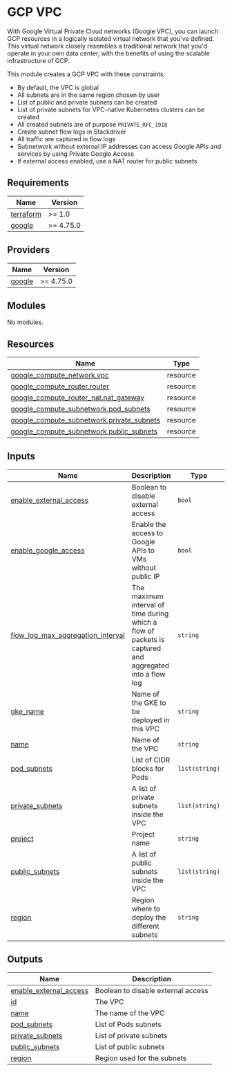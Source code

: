 # GCP VPC

With Google Virtual Private Cloud networks (Google VPC), you can launch GCP resources in a logically isolated virtual network that
you've defined. This virtual network closely resembles a traditional network that you'd operate in your own data center,
with the benefits of using the scalable infrastructure of GCP.

This module creates a GCP VPC with these constraints:

* By default, the VPC is global
* All subnets are in the same region chosen by user
* List of public and private subnets can be created
* List of private subnets for VPC-native Kubernetes clusters can be created
* All created subnets are of purpose `PRIVATE_RFC_1918`
* Create subnet flow logs in Stackdriver
* All traffic are captured in flow logs
* Subnetwork without external IP addresses can access Google APIs and services by using Private Google Access
* If external access enabled, use a NAT router for public subnets

<!-- BEGIN_TF_DOCS -->
## Requirements

| Name | Version |
|------|---------|
| <a name="requirement_terraform"></a> [terraform](#requirement\_terraform) | >= 1.0 |
| <a name="requirement_google"></a> [google](#requirement\_google) | >= 4.75.0 |

## Providers

| Name | Version |
|------|---------|
| <a name="provider_google"></a> [google](#provider\_google) | >= 4.75.0 |

## Modules

No modules.

## Resources

| Name | Type |
|------|------|
| [google_compute_network.vpc](https://registry.terraform.io/providers/hashicorp/google/latest/docs/resources/compute_network) | resource |
| [google_compute_router.router](https://registry.terraform.io/providers/hashicorp/google/latest/docs/resources/compute_router) | resource |
| [google_compute_router_nat.nat_gateway](https://registry.terraform.io/providers/hashicorp/google/latest/docs/resources/compute_router_nat) | resource |
| [google_compute_subnetwork.pod_subnets](https://registry.terraform.io/providers/hashicorp/google/latest/docs/resources/compute_subnetwork) | resource |
| [google_compute_subnetwork.private_subnets](https://registry.terraform.io/providers/hashicorp/google/latest/docs/resources/compute_subnetwork) | resource |
| [google_compute_subnetwork.public_subnets](https://registry.terraform.io/providers/hashicorp/google/latest/docs/resources/compute_subnetwork) | resource |

## Inputs

| Name | Description | Type | Default | Required |
|------|-------------|------|---------|:--------:|
| <a name="input_enable_external_access"></a> [enable\_external\_access](#input\_enable\_external\_access) | Boolean to disable external access | `bool` | `true` | no |
| <a name="input_enable_google_access"></a> [enable\_google\_access](#input\_enable\_google\_access) | Enable the access to Google APIs to VMs without public IP | `bool` | `true` | no |
| <a name="input_flow_log_max_aggregation_interval"></a> [flow\_log\_max\_aggregation\_interval](#input\_flow\_log\_max\_aggregation\_interval) | The maximum interval of time during which a flow of packets is captured and aggregated into a flow log | `string` | `"INTERVAL_1_MIN"` | no |
| <a name="input_gke_name"></a> [gke\_name](#input\_gke\_name) | Name of the GKE to be deployed in this VPC | `string` | `null` | no |
| <a name="input_name"></a> [name](#input\_name) | Name of the VPC | `string` | `"armonik-vpc"` | no |
| <a name="input_pod_subnets"></a> [pod\_subnets](#input\_pod\_subnets) | List of CIDR blocks for Pods | `list(string)` | `[]` | no |
| <a name="input_private_subnets"></a> [private\_subnets](#input\_private\_subnets) | A list of private subnets inside the VPC | `list(string)` | `[]` | no |
| <a name="input_project"></a> [project](#input\_project) | Project name | `string` | n/a | yes |
| <a name="input_public_subnets"></a> [public\_subnets](#input\_public\_subnets) | A list of public subnets inside the VPC | `list(string)` | `[]` | no |
| <a name="input_region"></a> [region](#input\_region) | Region where to deploy the different subnets | `string` | n/a | yes |

## Outputs

| Name | Description |
|------|-------------|
| <a name="output_enable_external_access"></a> [enable\_external\_access](#output\_enable\_external\_access) | Boolean to disable external access |
| <a name="output_id"></a> [id](#output\_id) | The VPC |
| <a name="output_name"></a> [name](#output\_name) | The name of the VPC |
| <a name="output_pod_subnets"></a> [pod\_subnets](#output\_pod\_subnets) | List of Pods subnets |
| <a name="output_private_subnets"></a> [private\_subnets](#output\_private\_subnets) | List of private subnets |
| <a name="output_public_subnets"></a> [public\_subnets](#output\_public\_subnets) | List  of public subnets |
| <a name="output_region"></a> [region](#output\_region) | Region used for the subnets |
<!-- END_TF_DOCS -->
